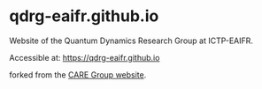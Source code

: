 # qdrg-eaifr.github.io
Website of the Quantum Dynamics Research Group at ICTP-EAIFR.

Accessible at: <a href="https://qdrg-eaifr.github.io">https://qdrg-eaifr.github.io</a>

forked from the <a href="https://github.com/care-group/CARE-Group-Website">CARE Group website</a>.

